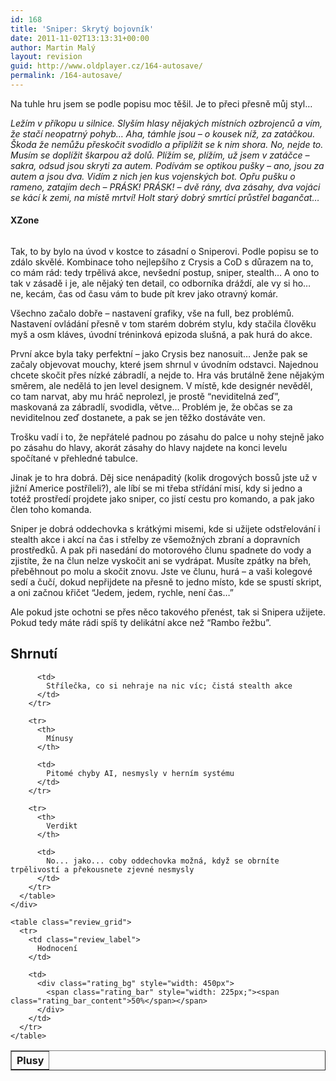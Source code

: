 ```yaml
---
id: 168
title: 'Sniper: Skrytý bojovník'
date: 2011-11-02T13:13:31+00:00
author: Martin Malý
layout: revision
guid: http://www.oldplayer.cz/164-autosave/
permalink: /164-autosave/
---
```

Na tuhle hru jsem se podle popisu moc těšil. Je to přeci přesně můj styl&#8230;

_Ležím v příkopu u silnice. Slyším hlasy nějakých místních ozbrojenců a vím, že stačí neopatrný pohyb&#8230; Aha, támhle jsou &#8211; o kousek níž, za zatáčkou. Škoda že nemůžu přeskočit svodidlo a připlížit se k nim shora. No, nejde to. Musím se doplížit škarpou až dolů. Plížím se, plížím, už jsem v zatáčce &#8211; sakra, odsud jsou skryti za autem. Podívám se optikou pušky &#8211; ano, jsou za autem a jsou dva. Vidím z nich jen kus vojenských bot. Opřu pušku o rameno, zatajím dech &#8211; PRÁSK! PRÁSK! &#8211; dvě rány, dva zásahy, dva vojáci se kácí k zemi, na místě mrtví! Holt starý dobrý smrtící průstřel bagančat&#8230;_

<div class="alignright">
  <h4 class="alignright">
    XZone
  </h4>
  
  <p>
    <a href="http://xzone.cz/nahledgame.php3?idg=2661&a_aid=gamer"><img src="http://www.misantrop.info/sites/misantrop.info/files/get_image/2661.jpg" alt="" /></a>
  </p>
</div>

Tak, to by bylo na úvod v kostce to zásadní o Sniperovi. Podle popisu se to zdálo skvělé. Kombinace toho nejlepšího z Crysis a CoD s důrazem na to, co mám rád: tedy trpělivá akce, nevšední postup, sniper, stealth&#8230; A ono to tak v zásadě i je, ale nějaký ten detail, co odborníka dráždí, ale vy si ho&#8230; ne, kecám, čas od času vám to bude pít krev jako otravný komár.

Všechno začalo dobře &#8211; nastavení grafiky, vše na full, bez problémů. Nastavení ovládání přesně v tom starém dobrém stylu, kdy stačila člověku myš a osm kláves, úvodní tréninková epizoda slušná, a pak hurá do akce.

První akce byla taky perfektní &#8211; jako Crysis bez nanosuit&#8230; Jenže pak se začaly objevovat mouchy, které jsem shrnul v úvodním odstavci. Najednou chcete skočit přes nízké zábradlí, a nejde to. Hra vás brutálně žene nějakým směrem, ale nedělá to jen level designem. V místě, kde designér nevěděl, co tam narvat, aby mu hráč neprolezl, je prostě &#8220;neviditelná zeď&#8221;, maskovaná za zábradlí, svodidla, větve&#8230; Problém je, že občas se za neviditelnou zeď dostanete, a pak se jen těžko dostáváte ven.

Trošku vadí i to, že nepřátelé padnou po zásahu do palce u nohy stejně jako po zásahu do hlavy, akorát zásahy do hlavy najdete na konci levelu spočítané v přehledné tabulce.

Jinak je to hra dobrá. Děj sice nenápaditý (kolik drogových bossů jste už v jižní Americe postříleli?), ale líbí se mi třeba střídání misí, kdy si jedno a totéž prostředí projdete jako sniper, co jistí cestu pro komando, a pak jako člen toho komanda.

Sniper je dobrá oddechovka s krátkými misemi, kde si užijete odstřelování i stealth akce i akcí na čas i střelby ze všemožných zbraní a dopravních prostředků. A pak při nasedání do motorového člunu spadnete do vody a zjistíte, že na člun nelze vyskočit ani se vydrápat. Musíte zpátky na břeh, přeběhnout po molu a skočit znovu. Jste ve člunu, hurá &#8211; a vaši kolegové sedí a čučí, dokud nepřijdete na přesně to jedno místo, kde se spustí skript, a oni začnou křičet &#8220;Jedem, jedem, rychle, není čas&#8230;&#8221;

Ale pokud jste ochotni se přes něco takového přenést, tak si Snipera užijete. Pokud tedy máte rádi spíš ty delikátní akce než &#8220;Rambo řežbu&#8221;.

<a name="review"></a>

<div class="review">
  <h2>
    Shrnutí
  </h2>
  
  <div class="mainbox">
    <div class="procons">
      <table border="1">
        <tr>
          <th>
            Plusy
          </th>
          
          <td>
            Střílečka, co si nehraje na nic víc; čistá stealth akce
          </td>
        </tr>
        
        <tr>
          <th>
            Mínusy
          </th>
          
          <td>
            Pitomé chyby AI, nesmysly v herním systému
          </td>
        </tr>
        
        <tr>
          <th>
            Verdikt
          </th>
          
          <td>
            No... jako... coby oddechovka možná, když se obrníte trpělivostí a překousnete zjevné nesmysly
          </td>
        </tr>
      </table>
    </div>
    
    <table class="review_grid">
      <tr>
        <td class="review_label">
          Hodnocení
        </td>
        
        <td>
          <div class="rating_bg" style="width: 450px">
            <span class="rating_bar" style="width: 225px;"><span class="rating_bar_content">50%</span></span>
          </div>
        </td>
      </tr>
    </table>
  </div>
</div>

<div id="google_plus_one">
  <g:plusone></g:plusone>
</div>

<div id="fb_send_like">
</div>